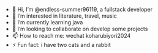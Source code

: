 - 👋 Hi, I’m @endless-summer96119, a fullstack developer
- 👀 I’m interested in literature, travel, music
- 🌱 I’m currently learning java
- 💞️ I’m looking to collaborate on develop some projects
- 📫 How to reach me: wechat koharubiyori2024
- ⚡ Fun fact: i have two cats and a rabbit

<!---
endless-summer96119/endless-summer96119 is a ✨ special ✨ repository because its `README.md` (this file) appears on your GitHub profile.
You can click the Preview link to take a look at your changes.
--->
